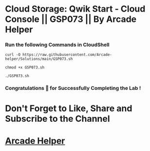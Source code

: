 # Cloud Storage: Qwik Start - Cloud Console || GSP073 || By Arcade Helper

### Run the following Commands in CloudShell
 
```
curl -O https://raw.githubusercontent.com/Arcade-helper/Solutions/main/GSP073.sh

chmod +x GSP073.sh

./GSP073.sh
```

### Congratulations 🎉 for Successfully Completing the Lab !


# Don't Forget to Like, Share and Subscribe to the Channel

# [Arcade Helper](https://www.youtube.com/@ArcadeHelper1418)
